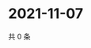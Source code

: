 # 2021-11-07

共 0 条

<!-- BEGIN WEIBO -->
<!-- 最后更新时间 Sun Nov 07 2021 01:17:44 GMT+0800 (China Standard Time) -->

<!-- END WEIBO -->
